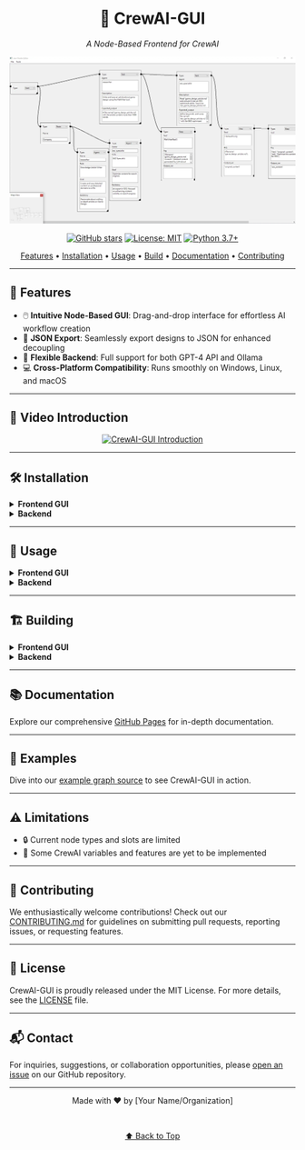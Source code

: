 <div align="center">

# 🤖 CrewAI-GUI

*A Node-Based Frontend for CrewAI*

![CrewAI-GUI Frontend](./frontend.webp)

[![GitHub stars](https://img.shields.io/github/stars/YourUsername/CrewAI-GUI.svg?style=for-the-badge&logo=github&color=gold)](https://github.com/YourUsername/CrewAI-GUI)
[![License: MIT](https://img.shields.io/badge/License-MIT-blue.svg?style=for-the-badge)](https://opensource.org/licenses/MIT)
[![Python 3.7+](https://img.shields.io/badge/python-3.7+-blue.svg?style=for-the-badge&logo=python&logoColor=white)](https://www.python.org/downloads/)

[Features](#-features) • [Installation](#️-installation) • [Usage](#-usage) • [Build](#️-building) • [Documentation](#-documentation) • [Contributing](#-contributing)

</div>

---

## 🌟 Features

- 🖱️ **Intuitive Node-Based GUI**: Drag-and-drop interface for effortless AI workflow creation
- 🔗 **JSON Export**: Seamlessly export designs to JSON for enhanced decoupling
- 🧠 **Flexible Backend**: Full support for both GPT-4 API and Ollama
- 💻 **Cross-Platform Compatibility**: Runs smoothly on Windows, Linux, and macOS

---

## 🎥 Video Introduction

<div align="center">

[![CrewAI-GUI Introduction](https://img.youtube.com/vi/P5tkYJ-AgSc/0.jpg)](https://www.youtube.com/watch?v=P5tkYJ-AgSc)

</div>

---

## 🛠️ Installation

<details>
<summary><b>Frontend GUI</b></summary>

```bash
pip install PySide6
```
</details>

<details>
<summary><b>Backend</b></summary>

For Linux:
```bash
pip install 'crewai[tools]' langchain crewai networkx
```

For Windows:
```bash
pip install crewai[tools] langchain crewai networkx
```
</details>

---

## 🚀 Usage

<details>
<summary><b>Frontend GUI</b></summary>

Launch the GUI:
```bash
python frontend.py
```
Create, manipulate, save, and load DAG graphs for CrewAI as JSON files.
</details>

<details>
<summary><b>Backend</b></summary>

For GPT-4:
```bash
python backend.py --graph example.json --keys credentials.ini --tee output.log
```

For Ollama (e.g., Mistral):
```bash
python backend.py --graph example.json --llm mistral --tee output.log
```
The backend converts JSON files into CrewAI tasks and agents.
</details>

---

## 🏗️ Building

<details>
<summary><b>Frontend GUI</b></summary>

Build with PyInstaller:
```bash
pip install pyinstaller
cd src
pyinstaller --onefile --additional-hooks-dir=. frontend.py
```
</details>

<details>
<summary><b>Backend</b></summary>

Build with cx_Freeze:
```bash
pip install cx_Freeze
cd src
python setup-backend.py build
```
</details>

---

## 📚 Documentation

Explore our comprehensive [GitHub Pages](https://yourusername.github.io/CrewAI-GUI/) for in-depth documentation.

---

## 🧪 Examples

Dive into our [example graph source](https://github.com/HomunMage/AI_Agents/blob/main/crewAI/gpt/agents.py) to see CrewAI-GUI in action.

---

## ⚠️ Limitations

- 🔒 Current node types and slots are limited
- 🚧 Some CrewAI variables and features are yet to be implemented

---

## 🤝 Contributing

We enthusiastically welcome contributions! Check out our [CONTRIBUTING.md](CONTRIBUTING.md) for guidelines on submitting pull requests, reporting issues, or requesting features.

---

## 📄 License

CrewAI-GUI is proudly released under the MIT License. For more details, see the [LICENSE](LICENSE) file.

---

## 📬 Contact

For inquiries, suggestions, or collaboration opportunities, please [open an issue](https://github.com/YourUsername/CrewAI-GUI/issues) on our GitHub repository.

---

<div align="center">

Made with ❤️ by [Your Name/Organization]

<br>

[⬆ Back to Top](#-crewai-gui)

</div>

<!-- Keywords: CrewAI, GUI, Node-Based Interface, AI Workflows, GPT-4, Ollama, Python -->